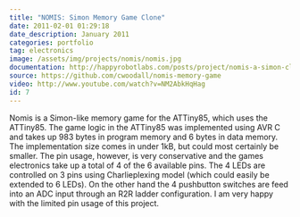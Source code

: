 ```yaml
---
title: "NOMIS: Simon Memory Game Clone"
date: 2011-02-01 01:29:18
date_description: January 2011
categories: portfolio
tag: electronics
image: /assets/img/projects/nomis/nomis.jpg
documentation: http://happyrobotlabs.com/posts/project/nomis-a-simon-clone-for-the-attiny85/
source: https://github.com/cwoodall/nomis-memory-game
video: http://www.youtube.com/watch?v=NM2AbkHqHag
id: 7
---
```


Nomis is a Simon-like memory game for the ATTiny85, which uses the ATTiny85. The game logic in the ATTiny85 was implemented using AVR C and takes up 983 bytes in program memory and 6 bytes in data memory. The implementation size comes in under 1kB, but could most certainly be smaller. The pin usage, however, is very conservative and the games electronics take up a total of 4 of the 6 available pins. The 4 LEDs are controlled on 3 pins using Charlieplexing model (which could easily be extended to 6 LEDs). On the other hand the 4 pushbutton switches are feed into an ADC input through an R2R ladder configuration. I am very happy with the limited pin usage of this project.